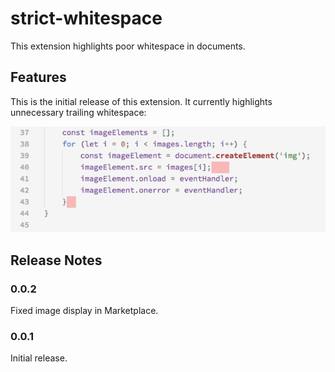 # strict-whitespace

This extension highlights poor whitespace in documents.

## Features

This is the initial release of this extension. It currently highlights unnecessary trailing whitespace:

![Highlighted trailing whitespace](images/screenshot.png)

## Release Notes

### 0.0.2

Fixed image display in Marketplace.

### 0.0.1

Initial release.
